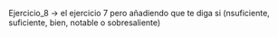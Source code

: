 Ejercicio_8 -> el ejercicio 7 pero añadiendo que te diga si (nsuficiente, suficiente, bien, notable o sobresaliente)